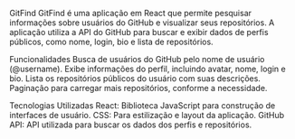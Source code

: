 GitFind
GitFind é uma aplicação em React que permite pesquisar informações sobre usuários do GitHub e visualizar seus repositórios. A aplicação utiliza a API do GitHub para buscar e exibir dados de perfis públicos, como nome, login, bio e lista de repositórios.

Funcionalidades
Busca de usuários do GitHub pelo nome de usuário (@username).
Exibe informações do perfil, incluindo avatar, nome, login e bio.
Lista os repositórios públicos do usuário com suas descrições.
Paginação para carregar mais repositórios, conforme a necessidade.

Tecnologias Utilizadas
React: Biblioteca JavaScript para construção de interfaces de usuário.
CSS: Para estilização e layout da aplicação.
GitHub API: API utilizada para buscar os dados dos perfis e repositórios.
